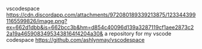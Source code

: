vscodespace
https://cdn.discordapp.com/attachments/972080189339213875/1233443991165599826/image.png?ex=662d1dbb&is=662bcc3b&hm=d854c40096d139a3287119cf1aee2873c22a19a46590834953438164f4204a30&
a repository for my vscode codespace
https://github.com/ashlynmay/vscodespace